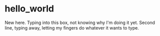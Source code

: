 # hello_world

New here. Typing into this box, not knowing why I'm doing it yet. 
Second line, typing away, letting my fingers do whatever it wants to type. 
